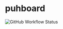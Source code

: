 # puhboard
![GitHub Workflow Status](https://img.shields.io/github/workflow/status/roitto/puhboard/Server%20phpunit)
